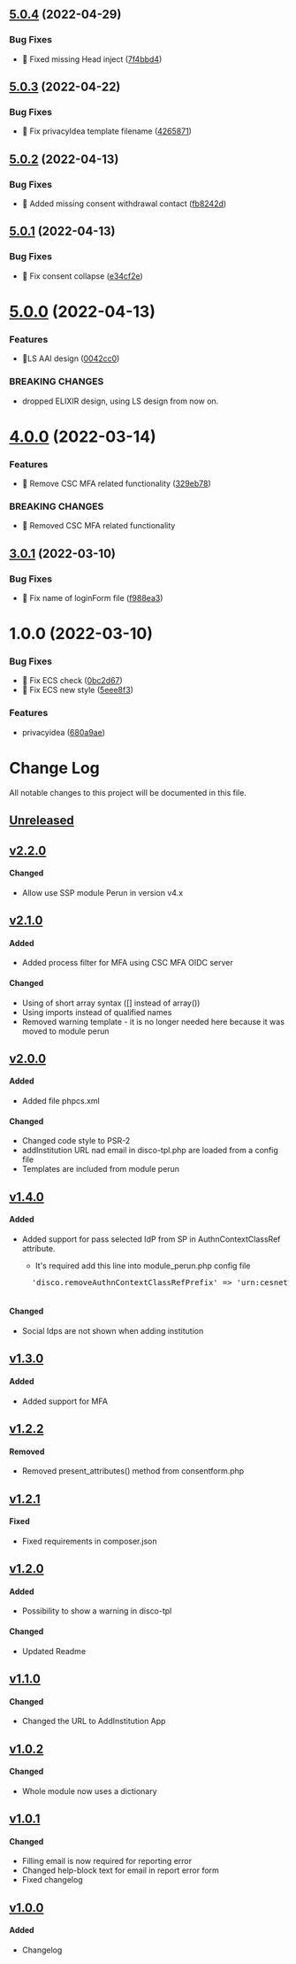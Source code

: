 ## [5.0.4](https://github.com/CESNET/elixir-aai-proxy-idp-template/compare/v5.0.3...v5.0.4) (2022-04-29)


### Bug Fixes

* 🐛 Fixed missing Head inject ([7f4bbd4](https://github.com/CESNET/elixir-aai-proxy-idp-template/commit/7f4bbd42c24bf7b8880cd971ed61ec6bc1ab19e2))

## [5.0.3](https://github.com/CESNET/elixir-aai-proxy-idp-template/compare/v5.0.2...v5.0.3) (2022-04-22)


### Bug Fixes

* 🐛 Fix privacyIdea template filename ([4265871](https://github.com/CESNET/elixir-aai-proxy-idp-template/commit/4265871040a57b1f7b2e8593b12b1c65a849f171))

## [5.0.2](https://github.com/CESNET/elixir-aai-proxy-idp-template/compare/v5.0.1...v5.0.2) (2022-04-13)


### Bug Fixes

* 🐛 Added missing consent withdrawal contact ([fb8242d](https://github.com/CESNET/elixir-aai-proxy-idp-template/commit/fb8242d01a3d717274f43baad6cc6ea3ae384915))

## [5.0.1](https://github.com/CESNET/elixir-aai-proxy-idp-template/compare/v5.0.0...v5.0.1) (2022-04-13)


### Bug Fixes

* 🐛 Fix consent collapse ([e34cf2e](https://github.com/CESNET/elixir-aai-proxy-idp-template/commit/e34cf2e947c01b259230afa606a4feb1f86983bb))

# [5.0.0](https://github.com/CESNET/elixir-aai-proxy-idp-template/compare/v4.0.0...v5.0.0) (2022-04-13)


### Features

* 🎸LS AAI design ([0042cc0](https://github.com/CESNET/elixir-aai-proxy-idp-template/commit/0042cc0b7747e7c43a3c3ab9c928f70c87d5743b))


### BREAKING CHANGES

* dropped ELIXIR design, using LS design from now on.

# [4.0.0](https://github.com/CESNET/elixir-aai-proxy-idp-template/compare/v3.0.1...v4.0.0) (2022-03-14)


### Features

* 🎸 Remove CSC MFA related functionality ([329eb78](https://github.com/CESNET/elixir-aai-proxy-idp-template/commit/329eb784483b2b5fb2125e5b2971efffa26daf04))


### BREAKING CHANGES

* 🧨 Removed CSC MFA related functionality

## [3.0.1](https://github.com/CESNET/elixir-aai-proxy-idp-template/compare/v3.0.0...v3.0.1) (2022-03-10)


### Bug Fixes

* 🐛 Fix name of loginForm file ([f988ea3](https://github.com/CESNET/elixir-aai-proxy-idp-template/commit/f988ea31422286335e7e3242b8841559b51c14d3))

# 1.0.0 (2022-03-10)


### Bug Fixes

* 🐛 Fix ECS check ([0bc2d67](https://github.com/elixirhub/elixir-aai-proxy-idp-template/commit/0bc2d67acabf1d01c753c0dc12d89305807b6806))
* 🐛 Fix ECS new style ([5eee8f3](https://github.com/elixirhub/elixir-aai-proxy-idp-template/commit/5eee8f302a7288835d8ca707b3ffb8385a35c298))


### Features

* privacyidea ([680a9ae](https://github.com/elixirhub/elixir-aai-proxy-idp-template/commit/680a9aea941bf91886c698476aea4fad99de0c42))

# Change Log
 All notable changes to this project will be documented in this file.
 
## [Unreleased]

## [v2.2.0]
#### Changed
- Allow use SSP module Perun in version v4.x

## [v2.1.0]
#### Added
- Added process filter for MFA using CSC MFA OIDC server
 
#### Changed
- Using of short array syntax ([] instead of array())
- Using imports instead of qualified names
- Removed warning template - it is no longer needed here because it was moved to module perun

## [v2.0.0]
#### Added
- Added file phpcs.xml
 
#### Changed
- Changed code style to PSR-2
- addInstitution URL nad email in disco-tpl.php are loaded from a config file
- Templates are included from module perun
 
## [v1.4.0]
#### Added
- Added support for pass selected IdP from SP in AuthnContextClassRef attribute.
   
    - It's required add this line into module_perun.php config file 
    <pre>
    'disco.removeAuthnContextClassRefPrefix' => 'urn:cesnet:proxyidp:',
    </pre> 

#### Changed
- Social Idps are not shown when adding institution
 
## [v1.3.0]
#### Added
- Added support for MFA
 
## [v1.2.2]
#### Removed
- Removed present_attributes() method from consentform.php

## [v1.2.1]
#### Fixed
- Fixed requirements in composer.json
 
## [v1.2.0]
#### Added
- Possibility to show a warning in disco-tpl
 
#### Changed
- Updated Readme
 
## [v1.1.0]
#### Changed
- Changed the URL to AddInstitution App
 
## [v1.0.2]
#### Changed
- Whole module now uses a dictionary
 
## [v1.0.1]
#### Changed
- Filling email is now required for reporting error
- Changed help-block text for email in report error form
- Fixed changelog

## [v1.0.0]
#### Added
- Changelog

[Unreleased]: https://github.com/elixirhub/elixir-aai-proxy-idp-template/tree/master
[v2.2.0]: https://github.com/elixirhub/elixir-aai-proxy-idp-template/tree/v2.2.0
[v2.1.0]: https://github.com/elixirhub/elixir-aai-proxy-idp-template/tree/v2.1.0
[v2.0.0]: https://github.com/elixirhub/elixir-aai-proxy-idp-template/tree/v2.0.0
[v1.4.0]: https://github.com/elixirhub/elixir-aai-proxy-idp-template/tree/v1.4.0
[v1.3.0]: https://github.com/elixirhub/elixir-aai-proxy-idp-template/tree/v1.3.0
[v1.2.2]: https://github.com/elixirhub/elixir-aai-proxy-idp-template/tree/v1.2.2
[v1.2.1]: https://github.com/elixirhub/elixir-aai-proxy-idp-template/tree/v1.2.1
[v1.2.0]: https://github.com/elixirhub/elixir-aai-proxy-idp-template/tree/v1.2.0
[v1.1.0]: https://github.com/elixirhub/elixir-aai-proxy-idp-template/tree/v1.1.0
[v1.0.2]: https://github.com/elixirhub/elixir-aai-proxy-idp-template/tree/v1.0.2
[v1.0.1]: https://github.com/elixirhub/elixir-aai-proxy-idp-template/tree/v1.0.1
[v1.0.0]: https://github.com/elixirhub/elixir-aai-proxy-idp-template/tree/v1.0.0
